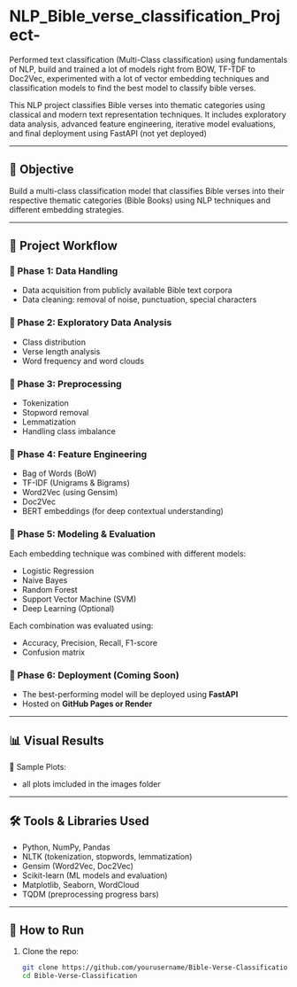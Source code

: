 # NLP_Bible_verse_classification_Project-
Performed text classification (Multi-Class classification) using fundamentals of NLP, build and trained a lot of models right from BOW, TF-TDF to Doc2Vec, experimented with a lot of vector embedding techniques and classification models to find the best model to classify bible verses.


This NLP project classifies Bible verses into thematic categories using classical and modern text representation techniques. It includes exploratory data analysis, advanced feature engineering, iterative model evaluations, and final deployment using FastAPI (not yet deployed)

---

## 📌 Objective

Build a multi-class classification model that classifies Bible verses into their respective thematic categories (Bible Books) using NLP techniques and different embedding strategies.

---

## 🧠 Project Workflow

### 🔹 Phase 1: Data Handling
- Data acquisition from publicly available Bible text corpora
- Data cleaning: removal of noise, punctuation, special characters

### 🔹 Phase 2: Exploratory Data Analysis
- Class distribution
- Verse length analysis
- Word frequency and word clouds

### 🔹 Phase 3: Preprocessing
- Tokenization
- Stopword removal
- Lemmatization
- Handling class imbalance 

### 🔹 Phase 4: Feature Engineering
- Bag of Words (BoW)
- TF-IDF (Unigrams & Bigrams)
- Word2Vec (using Gensim)
- Doc2Vec
- BERT embeddings (for deep contextual understanding)

### 🔹 Phase 5: Modeling & Evaluation
Each embedding technique was combined with different models:
- Logistic Regression
- Naive Bayes
- Random Forest
- Support Vector Machine (SVM)
- Deep Learning (Optional)
  
Each combination was evaluated using:
- Accuracy, Precision, Recall, F1-score
- Confusion matrix

### 🔹 Phase 6: Deployment (Coming Soon)
- The best-performing model will be deployed using **FastAPI**
- Hosted on **GitHub Pages or Render**

---

## 📊 Visual Results

📸 Sample Plots:

- all plots imcluded in the images folder
---

## 🛠️ Tools & Libraries Used

- Python, NumPy, Pandas
- NLTK (tokenization, stopwords, lemmatization)
- Gensim (Word2Vec, Doc2Vec)
- Scikit-learn (ML models and evaluation)
- Matplotlib, Seaborn, WordCloud
- TQDM (preprocessing progress bars)


---

## 🚀 How to Run

1. Clone the repo:
   ```bash
   git clone https://github.com/yourusername/Bible-Verse-Classification.git
   cd Bible-Verse-Classification

